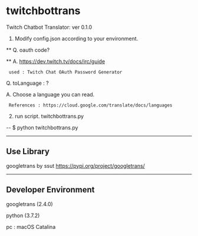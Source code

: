 # twitchbottrans
Twitch Chatbot Translator: ver 0.1.0

1. Modify config.json according to your environment.


**  Q. oauth code?
  
**  A. https://dev.twitch.tv/docs/irc/guide
  
     used : Twitch Chat OAuth Password Generator

  Q. toLanguage : ?
  
  A. Choose a language you can read.
  
     References : https://cloud.google.com/translate/docs/languages

2. run script. twitchbottrans.py

--
  $ python twitchbottrans.py


---
Use Library
--- 
googletrans by ssut
https://pypi.org/project/googletrans/

---
Developer Environment
---
googletrans (2.4.0)

python (3.7.2)

pc : macOS Catalina

